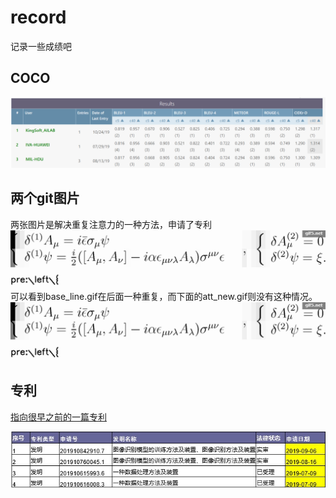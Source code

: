 # record
记录一些成绩吧
## COCO
![COCO](COCO_Challenge.png)
## 两个git图片
两张图片是解决重复注意力的一种方法，申请了专利<br/>
![base](base_line.gif)
可以看到base_line.gif在后面一种重复，而下面的att_new.gif则没有这种情况。
![att](att_new.gif)
## 专利
[指向很早之前的一篇专利](https://zhuanli.tianyancha.com/6c7b526ef893cfa88100bd930804cbb7?_blank)

![现在的专利](专利.jpg)
